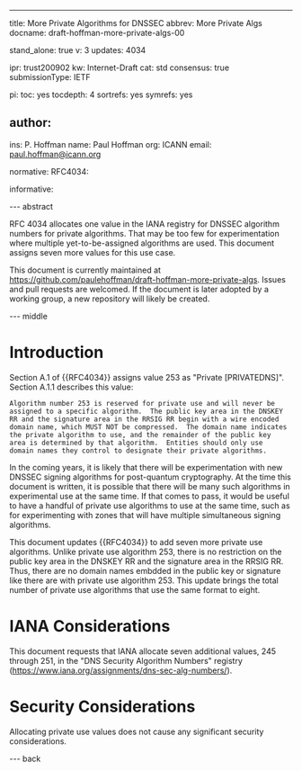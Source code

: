 ---
title: More Private Algorithms  for DNSSEC
abbrev: More Private Algs
docname: draft-hoffman-more-private-algs-00

stand_alone: true
v: 3
updates: 4034

ipr: trust200902
kw: Internet-Draft
cat: std
consensus: true
submissionType: IETF

pi:
  toc: yes
  tocdepth: 4
  sortrefs: yes
  symrefs: yes

author:
 -
   ins: P. Hoffman
   name: Paul Hoffman
   org: ICANN
   email: paul.hoffman@icann.org

normative:
  RFC4034:

informative:

--- abstract

RFC 4034 allocates one value in the IANA registry for DNSSEC algorithm numbers for
private algorithms.
That may be too few for experimentation where multiple yet-to-be-assigned algorithms
are used.
This document assigns seven more values for this use case.

This document is currently maintained at https://github.com/paulehoffman/draft-hoffman-more-private-algs.
Issues and pull requests are welcomed.
If the document is later adopted by a working group, a new repository will likely
be created.

--- middle

# Introduction

Section A.1 of {{RFC4034}} assigns value 253 as "Private \[PRIVATEDNS\]".
Section A.1.1 describes this value:

~~~
Algorithm number 253 is reserved for private use and will never be
assigned to a specific algorithm.  The public key area in the DNSKEY
RR and the signature area in the RRSIG RR begin with a wire encoded
domain name, which MUST NOT be compressed.  The domain name indicates
the private algorithm to use, and the remainder of the public key
area is determined by that algorithm.  Entities should only use
domain names they control to designate their private algorithms.
~~~

In the coming years, it is likely that there will be experimentation with new DNSSEC signing
algorithms for post-quantum cryptography.
At the time this document is written, it is possible that there will be many such
algorithms in experimental use at the same time.
If that comes to pass, it would be useful to have a handful of private use algorithms
to use at the same time, such as for experimenting with zones that will have multiple
simultaneous signing algorithms.

This document updates {{RFC4034}} to add seven more private use algorithms.
Unlike private use algorithm 253, there is no restriction on the public key area in the DNSKEY
RR and the signature area in the RRSIG RR.
Thus, there are no domain names embdded in the public key or signature like there are
with private use algorithm 253.
This update brings the total number of
private use algorithms that use the same format to eight.

# IANA Considerations

This document requests that IANA allocate seven additional values,
245 through 251,
in the "DNS Security Algorithm Numbers"
registry (https://www.iana.org/assignments/dns-sec-alg-numbers/).

# Security Considerations

Allocating private use values does not cause any significant security considerations.

--- back
